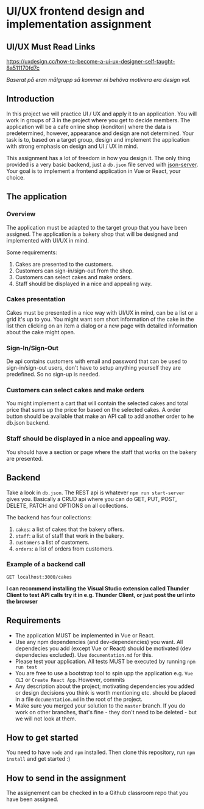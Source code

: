 # UI/UX frontend design and implementation assignment

## UI/UX Must Read Links

<https://uxdesign.cc/how-to-become-a-ui-ux-designer-self-taught-8a511170fd7c> <br>


<i>Baserat på eran målgrupp så kommer ni behöva motivera era design val.</i>

## Introduction
In this project we will practice UI / UX and apply it to an application. You will work in groups of 3 in the project where you get to decide members. The application will be a cafe online shop (konditori) where the data is predetermined, however, appearance and design are not determined. Your task is to, based on a target group, design and implement the application with strong emphasis on design and UI / UX in mind.

This assignment has a lot of freedom in how you design it. The only thing provided is a very basic backend, just a `db.json` file served with [json-server](https://www.npmjs.com/package/json-server). Your goal is to implement a frontend application in Vue or React, your choice.

## The application

### Overview

The application must be adapted to the target group that you have been assigned.
The application is a bakery shop that will be designed and implemented with UI/UX in mind.

Some requirements:
1. Cakes are presented to the customers.
2. Customers can sign-in/sign-out from the shop.
3. Customers can select cakes and make orders.
4. Staff should be displayed in a nice and appealing way.

### Cakes presentation

Cakes must be presented in a nice way with UI/UX in mind, can be a list or a grid it's up to you.
You might want som short information of the cake in the list then clicking on an item a dialog or a new page with detailed information about the cake might open.

### Sign-In/Sign-Out

De api contains customers with email and password that can be used to sign-in/sign-out users, don't have to setup anything yourself they are predefined. So no sign-up is needed.

### Customers can select cakes and make orders

You might implement a cart that will contain the selected cakes and total price that sums up the price for based on the selected cakes.
A order button should be available that make an API call to add another order to he db.json backend.

### Staff should be displayed in a nice and appealing way.

You should have a section or page where the staff that works on the bakery are presented.

## Backend

Take a look in `db.json`.
The REST api is whatever `npm run start-server` gives you. Basically a CRUD api where you can do GET, PUT, POST, DELETE, PATCH and OPTIONS on all collections.

The backend has four collections:

1. `cakes`: a list of cakes that the bakery offers.
2. `staff`: a list of staff that work in the bakery.
3. `customers` a list of customers.
4. `orders`: a list of orders from customers.

### Example of a backend call

`GET localhost:3000/cakes`

**I can recommend installing the Visual Studio extension called Thunder Client to test API calls**
**try it in e.g. Thunder Client, or just post the url into the browser**

## Requirements

- The application MUST be implemented in Vue or React.
- Use any npm dependencies (and dev-dependencies) you want. All dependecies you add (except Vue or React) should be motivated (dev dependecies excluded). Use `documentation.md` for this.
- Please test your application. All tests MUST be executed by running `npm run test`
- You are free to use a bootstrap tool to spin upp the application e.g. `Vue CLI` or `Create React App`. However, commits 
- Any description about the project; motivating dependencies you added or design decisions you think is worth mentioning etc. should be placed in a file `documentation.md` in the root of the project.
- Make sure you merged your solution to the `master` branch. If you do work on other branches, that's fine - they don't need to be deleted - but we will not look at them.

## How to get started

You need to have `node` and `npm` installed. Then clone this repository, run `npm install` and get started :)

## How to send in the assignment

The assignement can be checked in to a Github classroom repo that you have been assigned.
